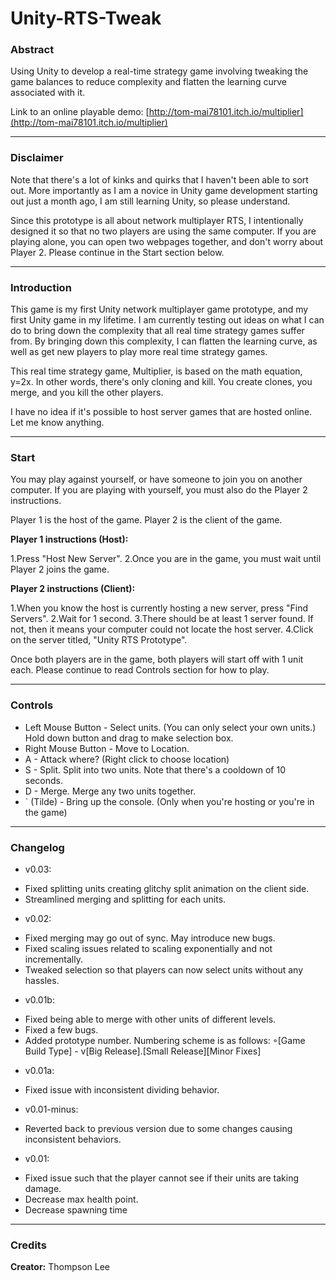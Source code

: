 # Unity-RTS-Tweak

### Abstract

Using Unity to develop a real-time strategy game involving tweaking the game balances to reduce complexity and flatten the learning curve associated with it.

Link to an online playable demo:  [http://tom-mai78101.itch.io/multiplier](http://tom-mai78101.itch.io/multiplier)

------

### Disclaimer

Note that there's a lot of kinks and quirks that I haven't been able to sort out. More importantly as I am a novice in Unity game development starting out just a month ago, I am still learning Unity, so please understand. 

Since this prototype is all about network multiplayer RTS, I intentionally designed it so that no two players are using the same computer. If you are playing alone, you can open two webpages together, and don't worry about Player 2. Please continue in the Start section below.

-------

### Introduction

This game is my first Unity network multiplayer game prototype, and my first Unity game in my lifetime. I am currently testing out ideas on what I can do to bring down the complexity that all real time strategy games suffer from. By bringing down this complexity, I can flatten the learning curve, as well as get new players to play more real time strategy games. 

This real time strategy game, Multiplier, is based on the math equation, y=2x. In other words, there's only cloning and kill. You create clones, you merge, and you kill the other players. 

I have no idea if it's possible to host server games that are hosted online. Let me know anything. 

---------

### Start

You may play against yourself, or have someone to join you on another computer. If you are playing with yourself, you must also do the Player 2 instructions. 

Player 1 is the host of the game. Player 2 is the client of the game. 

**Player 1 instructions (Host):**

1.Press "Host New Server".
2.Once you are in the game, you must wait until Player 2 joins the game.

**Player 2 instructions (Client):**

1.When you know the host is currently hosting a new server, press "Find Servers".
2.Wait for 1 second.
3.There should be at least 1 server found. If not, then it means your computer could not locate the host server.
4.Click on the server titled, "Unity RTS Prototype".

Once both players are in the game, both players will start off with 1 unit each. Please continue to read Controls section for how to play. 

-------

### Controls

* Left Mouse Button - Select units. (You can only select your own units.) Hold down button and drag to make selection box.
* Right Mouse Button - Move to Location.
* A - Attack where? (Right click to choose location)
* S - Split. Split into two units. Note that there's a cooldown of 10 seconds.
* D - Merge. Merge any two units together.
* ` (Tilde) - Bring up the console. (Only when you're hosting or you're in the game)

-------

### Changelog  

- v0.03:
 
* Fixed splitting units creating glitchy split animation on the client side.
* Streamlined merging and splitting for each units.

- v0.02:
 
* Fixed merging may go out of sync. May introduce new bugs. 
* Fixed scaling issues related to scaling exponentially and not incrementally. 
* Tweaked selection so that players can now select units without any hassles. 

- v0.01b: 

* Fixed being able to merge with other units of different levels.
* Fixed a few bugs.
* Added prototype number. Numbering scheme is as follows: ◦[Game Build Type] - v[Big Release].[Small Release][Minor Fixes]

- v0.01a: 

* Fixed issue with inconsistent dividing behavior.

- v0.01-minus: 

* Reverted back to previous version due to some changes causing inconsistent behaviors. 

- v0.01:

* Fixed issue such that the player cannot see if their units are taking damage.
* Decrease max health point.
* Decrease spawning time

--------

### Credits

**Creator:** Thompson Lee 

